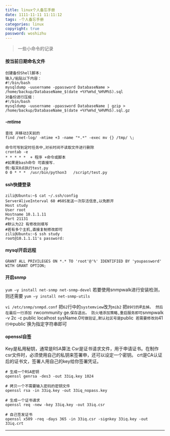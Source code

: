 ```yaml
---
title: linux个人备忘手册
date: 1111-11-11 11:11:12
tags: -个人备忘手册
categories: linux
copyright: true
password: woshizhu
---
```


> 一些小命令的记录

<!--more-->

#### 按当前日期命名文件
```
创建备份Shell脚本:
输入/粘贴以下内容：
#!/bin/bash
mysqldump -uusername -ppassword DatabaseName > /home/backup/DatabaseName_$(date +%Y%m%d_%H%M%S).sql
对备份进行压缩：
#!/bin/bash
mysqldump -uusername -ppassword DatabaseName | gzip > /home/backup/DatabaseName_$(date +%Y%m%d_%H%M%S).sql.gz
```

#### -mtime
```
查找 并移动3天前的
find /net-log/ -mtime +3 -name "*.*" -exec mv {} /tmp/ \;

命令可写到定时任务中,对长时间不读取文件进行删除
crontab -e
* * * * *  + 程序 +命令或脚本
#如果是bash命令 可直接写.
例:每天0点执行test.py
0 0 * * *  /usr/bin/python3   /script/test.py 
```

#### ssh快捷登录
```
zili@Ubuntu:~$ cat ~/.ssh/config
ServerAliveInterval 60 #60S发送一次存活信息,以免断开
Host study
User root
Hostname 10.1.1.11
Port 21131
#默认为22 有修改则填写
#若有多个主机,直接复制修改即可
zili@Ubuntu:~$ ssh study
root@10.1.1.11's password: 
```

#### mysql开启远程

`GRANT ALL PRIVILEGES ON *.* TO 'root'@'%' IDENTIFIED BY 'youpassword' WITH GRANT OPTION;`

#### 开启snmp
`yum –y install net-snmp net-snmp-devel`
若要使用snmpwalk进行安装检测，则还需要
`yum –y install net-snmp-utils`

`vi /etc/snmp/snmpd.conf`
把`62`行中的`systemview`改为`mib2`
把`89行的`#`去掉。
然后在最后一行添加 `rwcommunity  ge.` 保存退出。
防火墙添加策略,重启服务即可
`snmpwalk -v 2c -c public localhost sysName.0`可做验证,默认社区号是`public`
若需要修改则`41`行中`public`换为指定字符串即可


#### openssl自签
Key是私用秘钥，通常是RSA算法
Csr是证书请求文件，用于申请证书。在制作csr文件时，必须使用自己的私钥来签署申，还可以设定一个密钥。
crt是CA认证后的证书文，签署人用自己的key给你签署凭证。
```
# 生成一个RSA密钥
openssl genrsa -des3 -out 33iq.key 1024
 
# 拷贝一个不需要输入密码的密钥文件
openssl rsa -in 33iq.key -out 33iq_nopass.key
 
# 生成一个证书请求
openssl req -new -key 33iq.key -out 33iq.csr
 
# 自己签发证书
openssl x509 -req -days 365 -in 33iq.csr -signkey 33iq.key -out 33iq.crt

```




















___